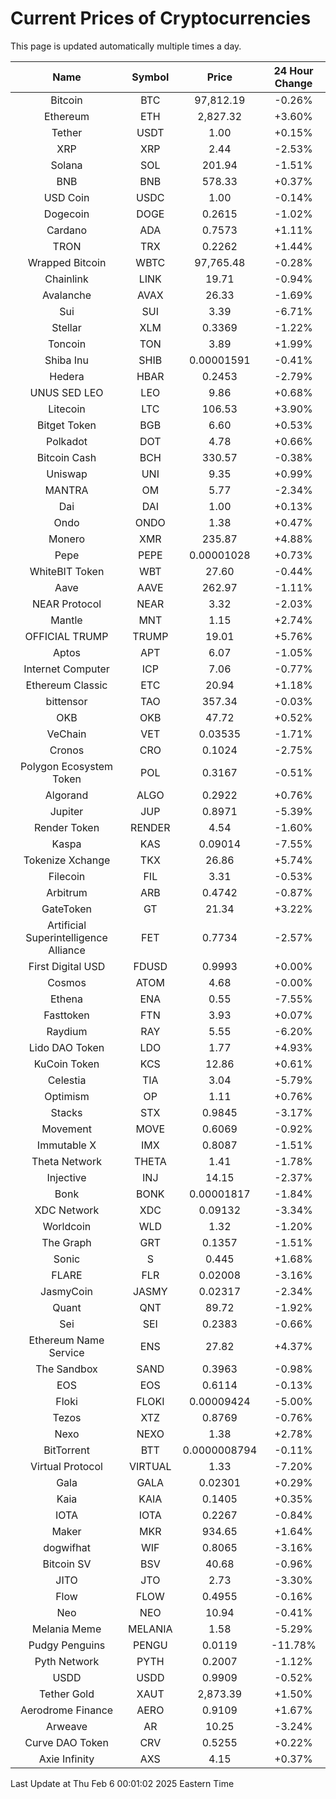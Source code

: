 # Current Prices of Cryptocurrencies
This page is updated automatically multiple times a day.

| Name | Symbol | Price | 24 Hour Change |
| :---: |:---:| :---: | :---: |
| Bitcoin | BTC | 97,812.19 | -0.26% |
| Ethereum | ETH | 2,827.32 | +3.60% |
| Tether | USDT | 1.00 | +0.15% |
| XRP | XRP | 2.44 | -2.53% |
| Solana | SOL | 201.94 | -1.51% |
| BNB | BNB | 578.33 | +0.37% |
| USD Coin | USDC | 1.00 | -0.14% |
| Dogecoin | DOGE | 0.2615 | -1.02% |
| Cardano | ADA | 0.7573 | +1.11% |
| TRON | TRX | 0.2262 | +1.44% |
| Wrapped Bitcoin | WBTC | 97,765.48 | -0.28% |
| Chainlink | LINK | 19.71 | -0.94% |
| Avalanche | AVAX | 26.33 | -1.69% |
| Sui | SUI | 3.39 | -6.71% |
| Stellar | XLM | 0.3369 | -1.22% |
| Toncoin | TON | 3.89 | +1.99% |
| Shiba Inu | SHIB | 0.00001591 | -0.41% |
| Hedera | HBAR | 0.2453 | -2.79% |
| UNUS SED LEO | LEO | 9.86 | +0.68% |
| Litecoin | LTC | 106.53 | +3.90% |
| Bitget Token | BGB | 6.60 | +0.53% |
| Polkadot | DOT | 4.78 | +0.66% |
| Bitcoin Cash | BCH | 330.57 | -0.38% |
| Uniswap | UNI | 9.35 | +0.99% |
| MANTRA | OM | 5.77 | -2.34% |
| Dai | DAI | 1.00 | +0.13% |
| Ondo | ONDO | 1.38 | +0.47% |
| Monero | XMR | 235.87 | +4.88% |
| Pepe | PEPE | 0.00001028 | +0.73% |
| WhiteBIT Token | WBT | 27.60 | -0.44% |
| Aave | AAVE | 262.97 | -1.11% |
| NEAR Protocol | NEAR | 3.32 | -2.03% |
| Mantle | MNT | 1.15 | +2.74% |
| OFFICIAL TRUMP | TRUMP | 19.01 | +5.76% |
| Aptos | APT | 6.07 | -1.05% |
| Internet Computer | ICP | 7.06 | -0.77% |
| Ethereum Classic | ETC | 20.94 | +1.18% |
| bittensor | TAO | 357.34 | -0.03% |
| OKB | OKB | 47.72 | +0.52% |
| VeChain | VET | 0.03535 | -1.71% |
| Cronos | CRO | 0.1024 | -2.75% |
| Polygon Ecosystem Token | POL | 0.3167 | -0.51% |
| Algorand | ALGO | 0.2922 | +0.76% |
| Jupiter | JUP | 0.8971 | -5.39% |
| Render Token | RENDER | 4.54 | -1.60% |
| Kaspa | KAS | 0.09014 | -7.55% |
| Tokenize Xchange | TKX | 26.86 | +5.74% |
| Filecoin | FIL | 3.31 | -0.53% |
| Arbitrum | ARB | 0.4742 | -0.87% |
| GateToken | GT | 21.34 | +3.22% |
| Artificial Superintelligence Alliance | FET | 0.7734 | -2.57% |
| First Digital USD | FDUSD | 0.9993 | +0.00% |
| Cosmos | ATOM | 4.68 | -0.00% |
| Ethena | ENA | 0.55 | -7.55% |
| Fasttoken | FTN | 3.93 | +0.07% |
| Raydium | RAY | 5.55 | -6.20% |
| Lido DAO Token | LDO | 1.77 | +4.93% |
| KuCoin Token | KCS | 12.86 | +0.61% |
| Celestia | TIA | 3.04 | -5.79% |
| Optimism | OP | 1.11 | +0.76% |
| Stacks | STX | 0.9845 | -3.17% |
| Movement | MOVE | 0.6069 | -0.92% |
| Immutable X | IMX | 0.8087 | -1.51% |
| Theta Network | THETA | 1.41 | -1.78% |
| Injective | INJ | 14.15 | -2.37% |
| Bonk | BONK | 0.00001817 | -1.84% |
| XDC Network | XDC | 0.09132 | -3.34% |
| Worldcoin | WLD | 1.32 | -1.20% |
| The Graph | GRT | 0.1357 | -1.51% |
| Sonic | S | 0.445 | +1.68% |
| FLARE | FLR | 0.02008 | -3.16% |
| JasmyCoin | JASMY | 0.02317 | -2.34% |
| Quant | QNT | 89.72 | -1.92% |
| Sei | SEI | 0.2383 | -0.66% |
| Ethereum Name Service | ENS | 27.82 | +4.37% |
| The Sandbox | SAND | 0.3963 | -0.98% |
| EOS | EOS | 0.6114 | -0.13% |
| Floki | FLOKI | 0.00009424 | -5.00% |
| Tezos | XTZ | 0.8769 | -0.76% |
| Nexo | NEXO | 1.38 | +2.78% |
| BitTorrent | BTT | 0.0000008794 | -0.11% |
| Virtual Protocol | VIRTUAL | 1.33 | -7.20% |
| Gala | GALA | 0.02301 | +0.29% |
| Kaia | KAIA | 0.1405 | +0.35% |
| IOTA | IOTA | 0.2267 | -0.84% |
| Maker | MKR | 934.65 | +1.64% |
| dogwifhat | WIF | 0.8065 | -3.16% |
| Bitcoin SV | BSV | 40.68 | -0.96% |
| JITO | JTO | 2.73 | -3.30% |
| Flow | FLOW | 0.4955 | -0.16% |
| Neo | NEO | 10.94 | -0.41% |
| Melania Meme | MELANIA | 1.58 | -5.29% |
| Pudgy Penguins | PENGU | 0.0119 | -11.78% |
| Pyth Network | PYTH | 0.2007 | -1.12% |
| USDD | USDD | 0.9909 | -0.52% |
| Tether Gold | XAUT | 2,873.39 | +1.50% |
| Aerodrome Finance | AERO | 0.9109 | +1.67% |
| Arweave | AR | 10.25 | -3.24% |
| Curve DAO Token | CRV | 0.5255 | +0.22% |
| Axie Infinity | AXS | 4.15 | +0.37% |

Last Update at Thu Feb  6 00:01:02 2025 Eastern Time